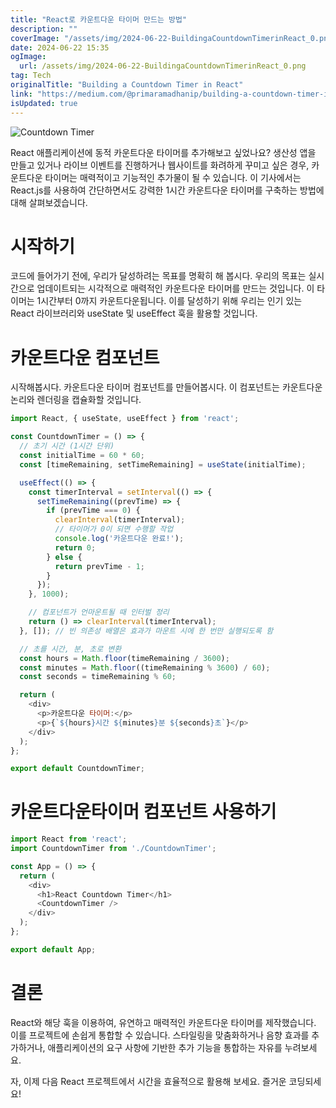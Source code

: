 ```yaml
---
title: "React로 카운트다운 타이머 만드는 방법"
description: ""
coverImage: "/assets/img/2024-06-22-BuildingaCountdownTimerinReact_0.png"
date: 2024-06-22 15:35
ogImage: 
  url: /assets/img/2024-06-22-BuildingaCountdownTimerinReact_0.png
tag: Tech
originalTitle: "Building a Countdown Timer in React"
link: "https://medium.com/@primaramadhanip/building-a-countdown-timer-in-react-db93167157b7"
isUpdated: true
---
```






![Countdown Timer](/assets/img/2024-06-22-BuildingaCountdownTimerinReact_0.png)

React 애플리케이션에 동적 카운트다운 타이머를 추가해보고 싶었나요? 생산성 앱을 만들고 있거나 라이브 이벤트를 진행하거나 웹사이트를 화려하게 꾸미고 싶은 경우, 카운트다운 타이머는 매력적이고 기능적인 추가물이 될 수 있습니다. 이 기사에서는 React.js를 사용하여 간단하면서도 강력한 1시간 카운트다운 타이머를 구축하는 방법에 대해 살펴보겠습니다.

# 시작하기

코드에 들어가기 전에, 우리가 달성하려는 목표를 명확히 해 봅시다. 우리의 목표는 실시간으로 업데이트되는 시각적으로 매력적인 카운트다운 타이머를 만드는 것입니다. 이 타이머는 1시간부터 0까지 카운트다운됩니다. 이를 달성하기 위해 우리는 인기 있는 React 라이브러리와 useState 및 useEffect 훅을 활용할 것입니다.


<div class="content-ad"></div>

# 카운트다운 컴포넌트

시작해봅시다. 카운트다운 타이머 컴포넌트를 만들어봅시다. 이 컴포넌트는 카운트다운 논리와 렌더링을 캡슐화할 것입니다.

```js
import React, { useState, useEffect } from 'react';

const CountdownTimer = () => {
  // 초기 시간 (1시간 단위)
  const initialTime = 60 * 60;
  const [timeRemaining, setTimeRemaining] = useState(initialTime);

  useEffect(() => {
    const timerInterval = setInterval(() => {
      setTimeRemaining((prevTime) => {
        if (prevTime === 0) {
          clearInterval(timerInterval);
          // 타이머가 0이 되면 수행할 작업
          console.log('카운트다운 완료!');
          return 0;
        } else {
          return prevTime - 1;
        }
      });
    }, 1000);

    // 컴포넌트가 언마운트될 때 인터벌 정리
    return () => clearInterval(timerInterval);
  }, []); // 빈 의존성 배열은 효과가 마운트 시에 한 번만 실행되도록 함

  // 초를 시간, 분, 초로 변환
  const hours = Math.floor(timeRemaining / 3600);
  const minutes = Math.floor((timeRemaining % 3600) / 60);
  const seconds = timeRemaining % 60;

  return (
    <div>
      <p>카운트다운 타이머:</p>
      <p>{`${hours}시간 ${minutes}분 ${seconds}초`}</p>
    </div>
  );
};

export default CountdownTimer;
```

# 카운트다운타이머 컴포넌트 사용하기

<div class="content-ad"></div>

```js
import React from 'react';
import CountdownTimer from './CountdownTimer';

const App = () => {
  return (
    <div>
      <h1>React Countdown Timer</h1>
      <CountdownTimer />
    </div>
  );
};

export default App;
```

# 결론

React와 해당 훅을 이용하여, 유연하고 매력적인 카운트다운 타이머를 제작했습니다. 이를 프로젝트에 손쉽게 통합할 수 있습니다. 스타일링을 맞춤화하거나 음향 효과를 추가하거나, 애플리케이션의 요구 사항에 기반한 추가 기능을 통합하는 자유를 누려보세요.

자, 이제 다음 React 프로젝트에서 시간을 효율적으로 활용해 보세요. 즐거운 코딩되세요!
